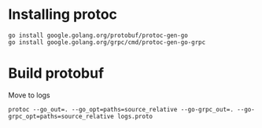 # Installing protoc 
```
go install google.golang.org/protobuf/protoc-gen-go
go install google.golang.org/grpc/cmd/protoc-gen-go-grpc
```

# Build protobuf
Move to logs
```
protoc --go_out=. --go_opt=paths=source_relative --go-grpc_out=. --go-grpc_opt=paths=source_relative logs.proto
```